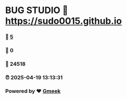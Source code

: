 # BUG STUDIO :link: https://sudo0015.github.io 
### :page_facing_up: [5](https://sudo0015.github.io/tag.html) 
### :speech_balloon: 0 
### :hibiscus: 24518 
### :alarm_clock: 2025-04-19 13:13:31 
### Powered by :heart: [Gmeek](https://github.com/Meekdai/Gmeek)

